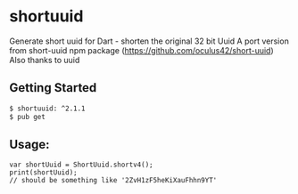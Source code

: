 # shortuuid

Generate short uuid for Dart - shorten the original 32 bit Uuid
A port version from short-uuid npm package (https://github.com/oculus42/short-uuid)
Also thanks to uuid 

## Getting Started

```bash
$ shortuuid: ^2.1.1
$ pub get
```

## Usage:
```
var shortUuid = ShortUuid.shortv4();
print(shortUuid);
// should be something like '2ZvH1zF5heKiXauFhhn9YT'
```


